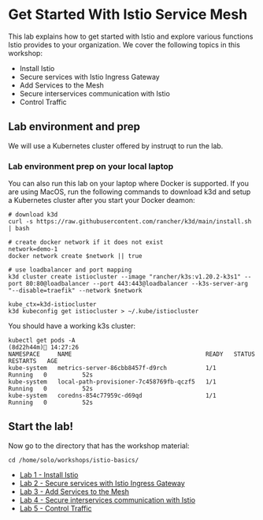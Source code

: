 # Get Started With Istio Service Mesh

This lab explains how to get started with Istio and explore various functions Istio provides to your organization.  We cover the following topics in this workshop:

* Install Istio
* Secure services with Istio Ingress Gateway
* Add Services to the Mesh
* Secure interservices communication with Istio
* Control Traffic

## Lab environment and prep

We will use a Kubernetes cluster offered by instruqt to run the lab. 

### Lab environment prep on your local laptop
You can also run this lab on your laptop where Docker is supported. If you are using MacOS, run the following commands to download k3d and setup a Kubernetes cluster after you start your Docker deamon:

```
# download k3d
curl -s https://raw.githubusercontent.com/rancher/k3d/main/install.sh | bash

# create docker network if it does not exist
network=demo-1
docker network create $network || true

# use loadbalancer and port mapping
k3d cluster create istiocluster --image "rancher/k3s:v1.20.2-k3s1" --port 80:80@loadbalancer --port 443:443@loadbalancer --k3s-server-arg "--disable=traefik" --network $network

kube_ctx=k3d-istiocluster
k3d kubeconfig get istiocluster > ~/.kube/istiocluster
```

You should have a working k3s cluster:

```
kubectl get pods -A                                                     (8d22h44m) 14:27:26
NAMESPACE     NAME                                      READY   STATUS    RESTARTS   AGE
kube-system   metrics-server-86cbb8457f-d9rch           1/1     Running   0          52s
kube-system   local-path-provisioner-7c458769fb-qczf5   1/1     Running   0          52s
kube-system   coredns-854c77959c-d69qd                  1/1     Running   0          52s
```

## Start the lab!

Now go to the directory that has the workshop material:

```
cd /home/solo/workshops/istio-basics/
```

* [Lab 1 - Install Istio](./01-install-istio.md)
* [Lab 2 - Secure services with Istio Ingress Gateway](./02-secure-service-ingress.md)
* [Lab 3 - Add Services to the Mesh](./03-add-services-to-mesh.md)
* [Lab 4 - Secure interservices communication with Istio](./04-secure-services-with-istio.md)
* [Lab 5 - Control Traffic](./05-control-traffic.md)

